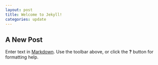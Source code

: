 ```yaml
---
layout: post
title: Welcome to Jekyll!
categories: update
---
```

## A New Post

Enter text in [Markdown](http://daringfireball.net/projects/markdown/). Use the toolbar above, or click the **?** button for formatting help.
